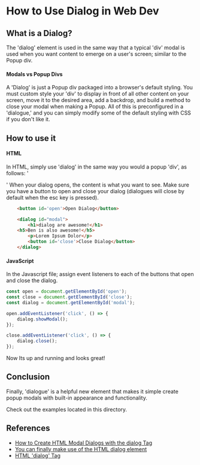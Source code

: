 # How to Use Dialog in Web Dev

## What is a Dialog?
The 'dialog' element is used in the same way that a typical 'div' modal is used when you want content to emerge on a user's screen; similar to the Popup div.

#### Modals vs Popup Divs
A 'Dialog' is just a Popup div packaged into a browser's default styling. You must custom style your 'div' to display in front of all other content on your screen, move it to the desired area, add a backdrop, and build a method to close your modal when making a Popup. All of this is preconfigured in a 'dialogue,' and you can simply modify some of the default styling with CSS if you don't like it.

## How to use it
#### HTML
In HTML, simply use 'dialog' in the same way you would a popup 'div', as follows: '<dialog>'content'</dialog>' When your dialog opens, the content is what you want to see. Make sure you have a button to open and close your dialog (dialogues will close by default when the esc key is pressed).
```html
    <button id='open'>Open Dialog</button>

    <dialog id="modal">
        <h1>dialog are awesome!</h1>
	<h5>Ben is also awesome!</h5>
        <p>Lorem Ipsum Dolor</p>
        <button id='close'>Close Dialog</button>
    </dialog>
```

#### JavaScript
In the Javascript file; assign event listeners to each of the buttons that open and close the dialog.
```js
const open = document.getElementById('open');
const close = document.getElementById('close');
const dialog = document.getElementById('modal');

open.addEventListener('click', () => {
    dialog.showModal();
});

close.addEventListener('click', () => {
    dialog.close();
});
```
Now Its up and running and looks great!

## Conclusion
Finally, 'dialogue' is a helpful new element that makes it simple create popup modals with built-in appearance and functionality. 

Check out the examples located in this directory. 
## References
- [How to Create HTML Modal Dialogs with the dialog Tag](https://usefulangle.com/post/110/html-dialog-element-to-create-modal-lightbox)
- [You can finally make use of the HTML dialog element](https://towardsdev.com/you-can-finally-make-use-of-the-html-dialog-element-f4b7c591b1b6)
- [HTML 'dialog' Tag](https://www.w3docs.com/learn-html/html-dialog-tag.html)
